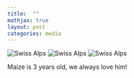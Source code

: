 ```yaml
---
title:  ""
mathjax: true
layout: post
categories: media
---
```


![Swiss Alps](https://hongrongyang.github.io/Maize1.jpeg)
![Swiss Alps](https://hongrongyang.github.io/Maize2.jpeg)
![Swiss Alps](https://hongrongyang.github.io/Maize3.jpeg)

Maize is 3 years old, we always love him!

